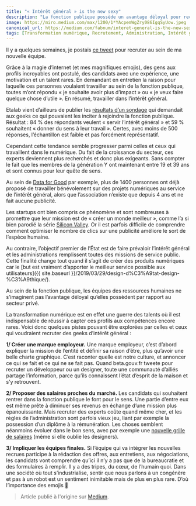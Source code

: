 ```yaml
---
title: "« Intérêt général » is the new sexy"
description: "La fonction publique possède un avantage déloyal pour recruter."
image: https://miro.medium.com/max/1200/1*YAcpemWgZry086IgqSyUow.jpeg
canonical_url: https://medium.com/fabnum/interet-general-is-the-new-sexy-e16a04d17c6a
tags: [Transformation numérique, Recrutement, Administration, Intérêt général, Fonction publique]
---
```


Il y a quelques semaines, je postais [ce tweet](https://twitter.com/seiteta/status/1149670864012447744) pour recruter au sein de ma nouvelle équipe.

Grâce à la magie d’internet (et mes magnifiques emojis), des gens aux profils incroyables ont postulé, des candidats avec une expérience, une motivation et un talent rares. En demandant en entretien la raison pour laquelle ces personnes voulaient travailler au sein de la fonction publique, toutes m’ont répondu « je souhaite avoir plus d’impact » ou « je veux faire quelque chose d’utile ». En résumé, travailler dans l’intérêt général.

Etalab vient d’ailleurs de publier les [résultats d’un sondage](https://www.etalab.gouv.fr/resultats-du-sondage-professionnels-du-numerique-vos-metiers-pour-rejoindre-le-service-public) qui demandait aux geeks ce qui pouvaient les inciter à rejoindre la fonction publique. Résultat : 84 % des répondants veulent « servir l’intérêt général » et 59 % souhaitent « donner du sens à leur travail ». Certes, avec moins de 500 réponses, l’échantillon est faible et pas forcément représentatif.

Cependant cette tendance semble progresser parmi celles et ceux qui travaillent dans le numérique. Du fait de la croissance du secteur, ces experts deviennent plus recherchés et donc plus exigeants. Sans compter le fait que les membres de la génération Y ont maintenant entre 19 et 39 ans et sont connus pour leur quête de sens.

Au sein de [Data for Good](dataforgood.fr/) par exemple, plus de 1400 personnes ont déjà proposé de travailler bénévolement sur des projets numériques au service de l’intérêt général, alors que l’association n’existe que depuis 4 ans et ne fait aucune publicité.

Les startups ont bien compris ce phénomène et sont nombreuses à promettre que leur mission est de « créer un monde meilleur », comme l’a si bien parodié la série [Silicon Valley](https://www.youtube.com/watch?v=B8C5sjjhsso). Or il est parfois difficile de comprendre comment optimiser le nombre de clics sur une publicité améliore le sort de l’espèce humaine.

Au contraire, l’objectif premier de l’État est de faire prévaloir l’intérêt général et les administrations remplissent toutes des missions de service public. Cette finalité change tout quand il s’agit de créer des produits numériques car le [but est vraiment d’apporter le meilleur service possible aux utilisateurs]({{ site.baseurl }}/2019/03/29/design-d%C3%A9tat-design-%C3%A9thique/).

Au sein de la fonction publique, les équipes des ressources humaines ne s’imaginent pas l’avantage déloyal qu’elles possèdent par rapport au secteur privé.

La transformation numérique est en effet une guerre des talents où il est indispensable de réussir à capter ces profils aux compétences encore rares. Voici donc quelques pistes pouvant être explorées par celles et ceux qui voudraient recruter des geeks d’intérêt général :

**1/ Créer une marque employeur.** Une marque employeur, c’est d’abord expliquer la mission de l’entité et définir sa raison d’être, plus qu’avoir une belle charte graphique. C’est raconter quelle est notre culture, et annoncer ce qui se fait et ce qui ne se fait pas. Quand beta.gouv.fr tweete pour recruter un développeur ou un designer, toute une communauté d’alliés partage l’information, parce qu’ils connaissent l’état d’esprit de la maison et s’y retrouvent.

**2/ Proposer des salaires proches du marché.** Les candidats qui souhaitent rentrer dans la fonction publique le font pour le sens. Une partie d’entre eux est même prête à diminuer ses revenus en échange d’une mission plus épanouissante. Mais recruter des experts coûte quand même cher, et les règles de l’administration sont parfois vieux jeu, liant par exemple la possession d’un diplôme à la rémunération. Les choses semblent néanmoins évoluer dans le bon sens, avec par exemple une [nouvelle grille de salaires](https://www.acteurspublics.fr/articles/exclusif-une-nouvelle-grille-de-salaires-pour-attirer-les-talents-du-numerique) (même si elle oublie les designers).

**3/ Impliquer les équipes finales.** Si l’équipe qui va intégrer les nouvelles recrues participe à la rédaction des offres, aux entretiens, aux négociations, les candidats vont comprendre qu’ici il n’y a pas que de la bureaucratie et des formulaires à remplir. Il y a des tripes, du cœur, de l’humain quoi. Dans une société où tout s’industrialise, sentir que nous parlons à un congénère et pas à un robot est un sentiment inimitable mais de plus en plus rare. D’où l’importance des emojis 🤗

> Article publié à l'origine sur [Medium](https://medium.com/fabnum/interet-general-is-the-new-sexy-e16a04d17c6a).
